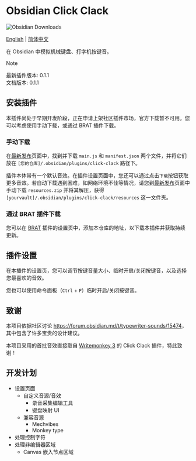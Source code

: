 # Obsidian Click Clack

![Obsidian Downloads](https://img.shields.io/badge/dynamic/json?logo=obsidian&color=%23483699&label=downloads&query=%24%5B%22click-clack%22%5D.downloads&url=https%3A%2F%2Fraw.githubusercontent.com%2Fobsidianmd%2Fobsidian-releases%2Fmaster%2Fcommunity-plugin-stats.json)

[English](README.md) | [简体中文](README-ZH.md)

在 Obsidian 中模拟机械键盘、打字机按键音。

> [!Note]
> 最新插件版本: 0.1.1  
> 文档版本: 0.1.1  

## 安装插件

本插件尚处于早期开发阶段，正在申请上架社区插件市场，官方下载暂不可用。您可以考虑使用手动下载，或通过 BRAT 插件下载。

### 手动下载

在[最新发布](https://github.com/Acylation/obsidian-click-clack/releases/latest)页面中，找到并下载 `main.js` 和 `manifest.json` 两个文件，并将它们放在 `[您的仓库]/.obsidian/plugins/click-clack` 路径下。

插件本体带有一个默认音效。在插件设置页面中，您还可以通过点击`下载`按钮获取更多音效。若自动下载遇到困难，如网络环境不佳等情况，请您到[最新发布](https://github.com/Acylation/obsidian-click-clack/releases/latest)页面中手动下载 `resources.zip` 并将其解压，获得 `[yourvault]/.obsidian/plugins/click-clack/resources` 这一文件夹。

### 通过 BRAT 插件下载

您可以在 [BRAT](https://github.com/TfTHacker/obsidian42-brat) 插件的设置页中，添加本仓库的地址，以下载本插件并获取持续更新。

## 插件设置

在本插件的设置页，您可以调节按键音量大小、临时开启/关闭按键音，以及选择您最喜欢的音效。

您也可以使用命令面板（`Ctrl` + `P`）临时开启/关闭按键音。

## 致谢

本项目依据社区讨论 <https://forum.obsidian.md/t/typewriter-sounds/15474>，其中包含了许多宝贵的设计建议。

本项目采用的首批音效直接取自 [Writemonkey 3](https://writemonkey.com/wm3/index.php) 的 Click Clack 插件，特此致谢！

## 开发计划

- 设置页面
  - 自定义音源/音效
    - 录音采集编辑工具
    - 键盘映射 UI
  - 兼容音源
    - Mechvibes
    - Monkey type
- 处理控制字符
- 处理非编辑器区域
  - Canvas 嵌入节点区域
